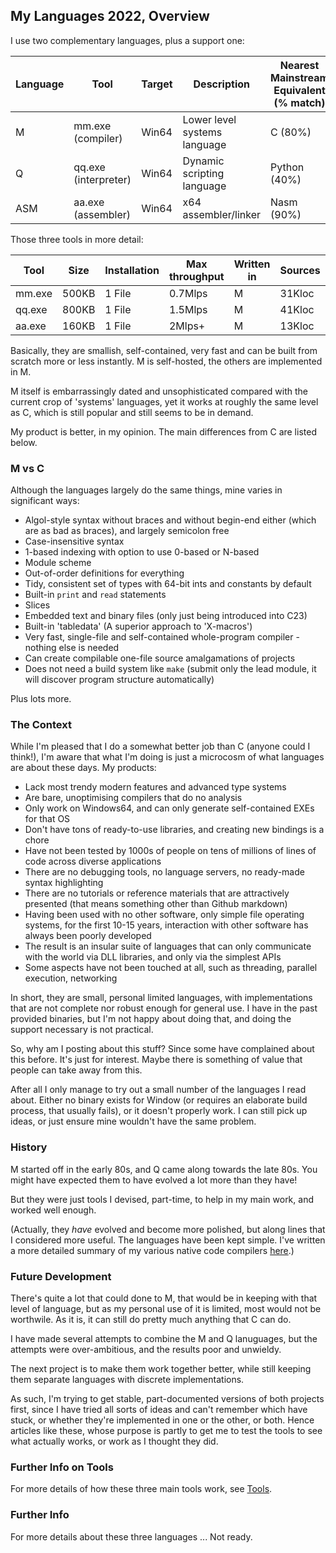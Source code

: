 ## My Languages 2022, Overview

I use two complementary languages, plus a support one:

Language | Tool | Target | Description | Nearest Mainstream Equivalent (% match)
--- | --- | --- | --- | ---
M | mm.exe (compiler) | Win64 | Lower level systems language | C (80%)
Q | qq.exe (interpreter) | Win64 | Dynamic scripting language | Python (40%)
ASM | aa.exe (assembler) | Win64 | x64 assembler/linker | Nasm (90%)

Those three tools in more detail:

Tool | Size |Installation | Max throughput | Written in | Sources | Build time | Dependencies
--- | --- | --- | --- | --- | --- | --- | ---
mm.exe | 500KB | 1 File | 0.7Mlps |M |  31Kloc | 80ms | None
qq.exe | 800KB | 1 File | 1.5Mlps | M |  41Kloc | 100ms | None
aa.exe | 160KB | 1 File | 2Mlps+ | M | 13Kloc | 50ms | None

Basically, they are smallish, self-contained, very fast and can be built from scratch more or less instantly. M is self-hosted, the others are implemented in M.

M itself is embarrassingly dated and unsophisticated compared with the current crop of 'systems' languages, yet it works at roughly the same level as C, which is still popular and still seems to be in demand.

My product is better, in my opinion. The main differences from C are listed below.

### M vs C

Although the languages largely do the same things, mine varies in significant ways:

* Algol-style syntax without braces and without begin-end either (which are as bad as braces), and largely semicolon free
* Case-insensitive syntax
* 1-based indexing with option to use 0-based or N-based
* Module scheme
* Out-of-order definitions for everything
* Tidy, consistent set of types with 64-bit ints and constants by default
* Built-in `print` and `read` statements
* Slices
* Embedded text and binary files (only just being introduced into C23)
* Built-in 'tabledata' (A superior approach to 'X-macros')
* Very fast, single-file and self-contained whole-program compiler - nothing else is needed
* Can create compilable one-file source amalgamations of projects
* Does not need a build system like `make` (submit only the lead module, it will discover program structure automatically)

Plus lots more.

### The Context

While I'm pleased that I do a somewhat better job than C (anyone could I think!), I'm aware that what I'm doing is just a microcosm of what languages are about these days. My products:

* Lack most trendy modern features and advanced type systems
* Are bare, unoptimising compilers that do no analysis
* Only work on Windows64, and can only generate self-contained EXEs for that OS
* Don't have tons of ready-to-use libraries, and creating new bindings is a chore
* Have not been tested by 1000s of people on tens of millions of lines of code across diverse applications
* There are no debugging tools, no language servers, no ready-made syntax highlighting
* There are no tutorials or reference materials that are attractively presented (that means something other than Github markdown)
* Having been used with no other software, only simple file operating systems, for the first 10-15 years, interaction with other software has always been poorly developed
* The result is an insular suite of languages that can only communicate with the world via DLL libraries, and only via the simplest APIs
* Some aspects have not been touched at all, such as threading, parallel execution, networking

In short, they are small, personal limited languages, with implementations that are not complete nor robust enough for general use. I have in the past provided binaries, but I'm not happy about doing that, and doing the support necessary is not practical.

So, why am I posting about this stuff? Since some have complained about this before. It's just for interest. Maybe there is something of value that people can take away from this.

After all I only manage to try out a small number of the languages I read about. Either no binary exists for Window (or requires an elaborate build process, that usually fails), or it doesn't properly work. I can still pick up ideas, or just ensure mine wouldn't have the same problem.


### History

M started off in the early 80s, and Q came along towards the late 80s. You might have expected them to have evolved a lot more than they have!

But they were just tools I devised, part-time, to help in my main work, and worked well enough.

(Actually, they *have* evolved and become more polished, but along lines that I considered more useful. The languages have been kept simple. I've written a more detailed summary of my various native code compilers [here](../mycompilers.md).) 

### Future Development

There's quite a lot that could done to M, that would be in keeping with that level of language, but as my personal use of it is limited, most would not be worthwile. As it is, it can still do pretty much anything that C can do.

I have made several attempts to combine the M and Q lanuguages, but the attempts were over-ambitious, and the results poor and unwieldy.

The next project is to make them work together better, while still keeping them separate languages with discrete implementations.

As such, I'm trying to get stable, part-documented versions of both projects first, since I have tried all sorts of ideas and can't remember which have stuck, or whether they're implemented in one or the other, or both. Hence articles like these, whose purpose is partly to get me to test the tools to see what actually works, or work as I thought they did.

### Further Info on Tools

For more details of how these three main tools work, see [Tools](Tools.md).

### Further Info

For more details about these three languages ... Not ready.
